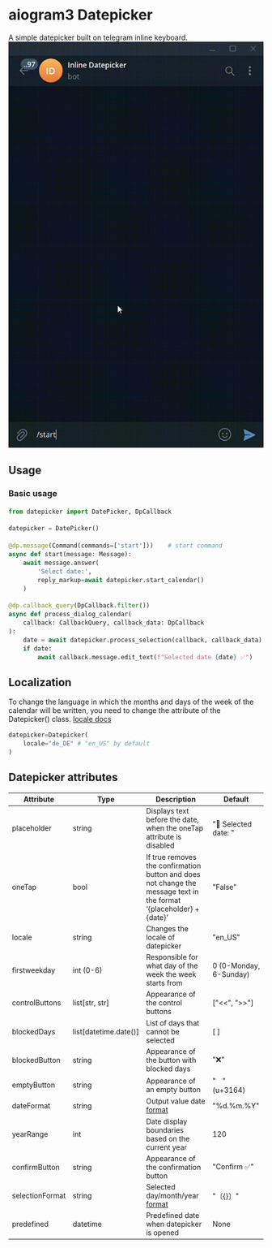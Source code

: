 # aiogram3 Datepicker
A simple datepicker built on telegram inline keyboard.
![til](img/gif1.gif)
## Usage

### Basic usage
```python
from datepicker import DatePicker, DpCallback

datepicker = DatePicker()

@dp.message(Command(commands=['start']))    # start command
async def start(message: Message):
    await message.answer(
        'Select date:', 
        reply_markup=await datepicker.start_calendar()
    )

@dp.callback_query(DpCallback.filter())
async def process_dialog_calendar(
    callback: CallbackQuery, callback_data: DpCallback
):
    date = await datepicker.process_selection(callback, callback_data)
    if date:
        await callback.message.edit_text(f"Selected date {date} ✅")
```

## Localization

To change the language in which the months and days of the week of the calendar will be written, you need to change the attribute of the Datepicker() class.
[locale docs](https://docs.python.org/3/library/locale.html)

```python
datepicker=Datepicker(
    locale="de_DE" # "en_US" by default
)
```

## Datepicker attributes


|Attribute|Type |Description|Default|
|---|---|---|---|
|placeholder| string | Displays text before the date, when the oneTap attribute is disabled|"📆 Selected date: "
|oneTap| bool|If true removes the confirmation button and does not change the message text in the format ‘{placeholder} + {date}’  |"False"
| locale| string | Changes the locale of datepicker | "en_US"
| firstweekday | int (0-6) | Responsible for what day of the week the week starts from | 0 (0-Monday, 6-Sunday)
| controlButtons | list[str, str] | Appearance of the control buttons | ["<<", ">>"]
| blockedDays | list[datetime.date()] | List of days that cannot be selected | [ ]
| blockedButton | string | Appearance of the button with blocked days | "❌"
| emptyButton | string | Appearance of an empty button | "ㅤ" (u+3164)
| dateFormat | string | Output value date [format](https://docs.python.org/3/library/datetime.html#strftime-and-strptime-behavior) | "%d.%m.%Y"
| yearRange | int | Date display boundaries based on the current year | 120
| confirmButton | string | Appearance of the confirmation button | "Confirm ✅"
| selectionFormat | string | Selected day/month/year [format](https://docs.python.org/3/library/stdtypes.html#str.format) |  "〔{}〕"
| predefined| datetime | Predefined date when datepicker is opened | None
